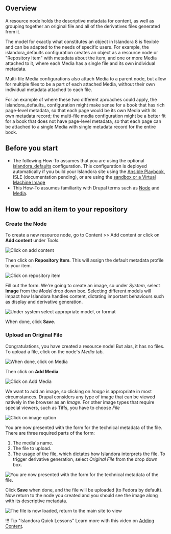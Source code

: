 ## Overview

A resource node holds the descriptive metadata for content, as well as grouping together an original file and
all of the derivatives files generated from it.   

The model for exactly what constitutes an object in Islandora 8 is flexible and can be adapted to the needs of specific users. For example, the islandora_defaults configuration creates an object as a resource node or "Repository Item" with metadata about the item, and one or more Media attached to it, where each Media has a single file and its own individual metadata. 

Multi-file Media configurations also attach Media to a parent node, but allow for multiple files to be a part of each attached Media, without their own individual metadata attached to each file. 

For an example of where these two different aproaches could apply, the islandora_defaults_ configuration might make sense for a book that has rich page-level metadata, so that each page would be its own Media with its own metadata record; the multi-file media configuration might be a better fit for a book that does not have page-level metadata, so that each page can be attached to a single Media with single metadata record for the entire book. 

## Before you start

- The following How-To assumes that you are using the optional [islandora_defaults](https://github.com/Islandora/islandora_defaults) configuration. This configuration is deployed automatically if you build your Islandora site using the [Ansible Playbook](https://islandora.github.io/documentation/installation/playbook/), ISLE (documentation pending), or are using the [sandbox or a Virtual Machine Image](https://islandora.ca/try)
- This How-To assumes familiarity with Drupal terms such as [Node](https://www.drupal.org/docs/7/nodes-content-types-and-fields/about-nodes) and [Media](https://www.drupal.org/docs/8/core/modules/media).

## How to add an item to your repository

### Create the Node

To create a new resource node, go to Content >> Add content or click on **Add content** under _Tools_.

![Click on add content](../assets/add-content-loading-media.jpg)

Then click on **Repository Item**. This will assign the default metadata profile to your item.

![Click on repository item](../assets/repository-item.jpg)

Fill out the form. We're going to create an image, so under _System_, select **Image** from the _Model_
drop down box. Selecting different models will impact how Islandora handles content, dictating
important behaviours such as display and derivative generation.

![Under system select appropriate model, or format](../assets/under-system-select-format.jpg)

When done, click **Save**.

### Upload an Original File

Congratulations, you have created a resource node! But alas, it has no files. To upload a file, click on the
node's _Media_ tab.

![When done, click on Media](../assets/click-media.jpg)

Then click on **Add Media**.

![Click on Add Media](../assets/add-media.jpg)

We want to add an image, so clicking on _Image_ is appropriate in most circumstances. Drupal considers
any type of image that can be viewed natively in the browser as an _Image_. For other image types that
require special viewers, such as Tiffs, you have to choose _File_

![Click on image option](../assets/image-option.png)

You are now presented with the form for the technical metadata of the file. There are three required
parts of the form:

1. The media's name.
1. The file to upload.
1. The usage of the file, which dictates how Islandora interprets the file. To trigger derivative
generation, select _Original File_ from the drop down box.

![You are now presented with the form for the technical metadata of the file.](../assets/adding-image.jpg)

Click **Save** when done, and the file will be uploaded (to Fedora by default). Now return to the node
you created and you should see the image along with its descriptive metadata.

![The file is now loaded, return to the main site to view](../assets/final-loaded-image.jpg)

!!! Tip "Islandora Quick Lessons"
    Learn more with this video on [Adding Content](https://youtu.be/G52is7iFkG4).

